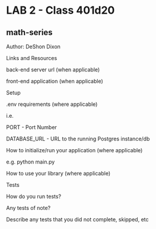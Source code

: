 # LAB 2 - Class 401d20

## math-series

Author: DeShon Dixon

Links and Resources

back-end server url (when applicable)

front-end application (when applicable)

Setup

.env requirements (where applicable)

i.e.

PORT - Port Number

DATABASE_URL - URL to the running Postgres instance/db

How to initialize/run your application (where applicable)

e.g. python main.py

How to use your library (where applicable)

Tests

How do you run tests?

Any tests of note?

Describe any tests that you did not complete, skipped, etc
